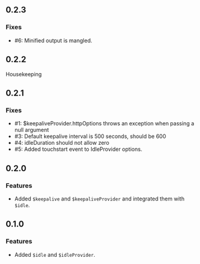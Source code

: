 ## 0.2.3

### Fixes
* #6: Minified output is mangled.

## 0.2.2

Housekeeping

## 0.2.1

### Fixes

* #1: $keepaliveProvider.httpOptions throws an exception when passing a null argument
* #3: Default keepalive interval is 500 seconds, should be 600
* #4: idleDuration should not allow zero
* #5: Added touchstart event to IdleProvider options.

## 0.2.0

### Features

* Added `$keepalive` and `$keepaliveProvider` and integrated them with `$idle`.

## 0.1.0

### Features

* Added `$idle` and `$idleProvider`.